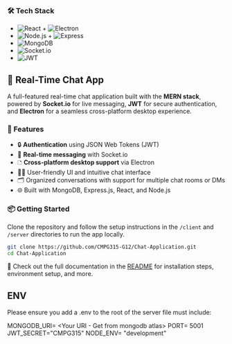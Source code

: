 ### 🛠️ Tech Stack

- ![React](https://img.shields.io/badge/Frontend-React-blue) + ![Electron](https://img.shields.io/badge/Desktop-Electron-9cf)
- ![Node.js](https://img.shields.io/badge/Backend-Node.js-green) + ![Express](https://img.shields.io/badge/Server-Express.js-lightgrey)
- ![MongoDB](https://img.shields.io/badge/Database-MongoDB-brightgreen)
- ![Socket.io](https://img.shields.io/badge/Realtime-Socket.io-black)
- ![JWT](https://img.shields.io/badge/Auth-JWT-orange)

## 📱 Real-Time Chat App

A full-featured real-time chat application built with the **MERN stack**, powered by **Socket.io** for live messaging, **JWT** for secure authentication, and **Electron** for a seamless cross-platform desktop experience.

### 🚀 Features

- 🔒 **Authentication** using JSON Web Tokens (JWT)
- 💬 **Real-time messaging** with Socket.io
- 🗅️ **Cross-platform desktop support** via Electron
- 🧑‍🧹 User-friendly UI and intuitive chat interface
- 🗂️ Organized conversations with support for multiple chat rooms or DMs
- 🌐 Built with MongoDB, Express.js, React, and Node.js

### 📦 Getting Started

Clone the repository and follow the setup instructions in the `/client` and `/server` directories to run the app locally.

```bash
git clone https://github.com/CMPG315-G12/Chat-Application.git
cd Chat-Application
```

📄 Check out the full documentation in the [README](./README.md) for installation steps, environment setup, and more.

## ENV
Please ensure you add a .env to the root of the server file
must include:

MONGODB_URI= <Your URI - Get from mongodb atlas>
PORT= 5001
JWT_SECRET="CMPG315"
NODE_ENV= "development"
